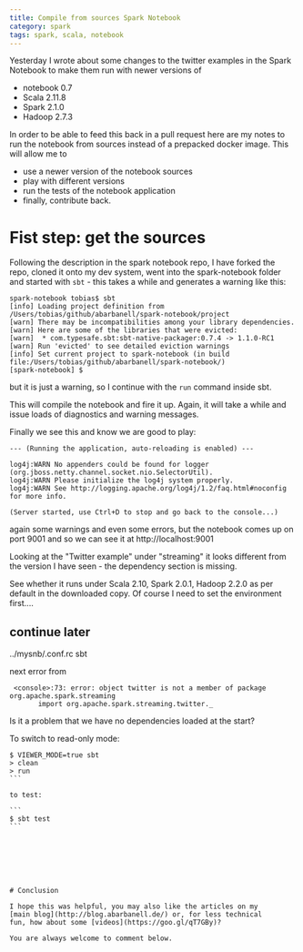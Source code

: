 ```yaml
---
title: Compile from sources Spark Notebook
category: spark
tags: spark, scala, notebook
---
```


Yesterday I wrote about some changes to the twitter examples
in the Spark Notebook to make them run with newer versions of 

- notebook 0.7
- Scala 2.11.8
- Spark 2.1.0
- Hadoop 2.7.3

In order to be able to feed this back in a pull request here 
are my notes to run the notebook from sources instead of a 
prepacked docker image. This will allow me to 

- use a newer version of the notebook sources
- play with different versions
- run the tests of the notebook application
- finally, contribute back.

# Fist step: get the sources 

Following the description in the spark notebook repo,
I have forked the repo, cloned it onto my dev system,
went into the spark-notebook folder and started with 
```sbt``` - this takes a while and generates a warning like this: 

```
spark-notebook tobias$ sbt
[info] Loading project definition from /Users/tobias/github/abarbanell/spark-notebook/project
[warn] There may be incompatibilities among your library dependencies.
[warn] Here are some of the libraries that were evicted:
[warn] 	* com.typesafe.sbt:sbt-native-packager:0.7.4 -> 1.1.0-RC1
[warn] Run 'evicted' to see detailed eviction warnings
[info] Set current project to spark-notebook (in build file:/Users/tobias/github/abarbanell/spark-notebook/)
[spark-notebook] $ 
```

but it is just a warning, so I continue with the ```run``` command 
inside sbt.

This will compile the notebook and fire it up. Again, it will take a while
and issue loads of diagnostics and warning messages.

Finally we see this and know we are good to play: 

```
--- (Running the application, auto-reloading is enabled) ---

log4j:WARN No appenders could be found for logger (org.jboss.netty.channel.socket.nio.SelectorUtil).
log4j:WARN Please initialize the log4j system properly.
log4j:WARN See http://logging.apache.org/log4j/1.2/faq.html#noconfig for more info.

(Server started, use Ctrl+D to stop and go back to the console...)
```

again some warnings and even some errors, but the notebook comes up on
port 9001 and so we can see it at http://localhost:9001

Looking at the "Twitter example" under "streaming" it looks different from the
version I have seen - the dependency section is missing.

See whether it runs under Scala 2.10, Spark 2.0.1, Hadoop 2.2.0 as per default
in the downloaded copy. Of course I need to set the environment first....

## continue later

../mysnb/.conf.rc 
sbt

next error from 

```
 <console>:73: error: object twitter is not a member of package org.apache.spark.streaming
       import org.apache.spark.streaming.twitter._
```

Is it a problem that we have no dependencies loaded at the start? 

To switch to read-only mode: 

````
$ VIEWER_MODE=true sbt
> clean
> run
```

to test: 

```
$ sbt test
```







# Conclusion

I hope this was helpful, you may also like the articles on my 
[main blog](http://blog.abarbanell.de/) or, for less technical 
fun, how about some [videos](https://goo.gl/qT7GBy)?

You are always welcome to comment below.
